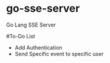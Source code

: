 # go-sse-server
Go Lang SSE Server

#To-Do List
* Add Authentication
* Send Specific event to specific user
